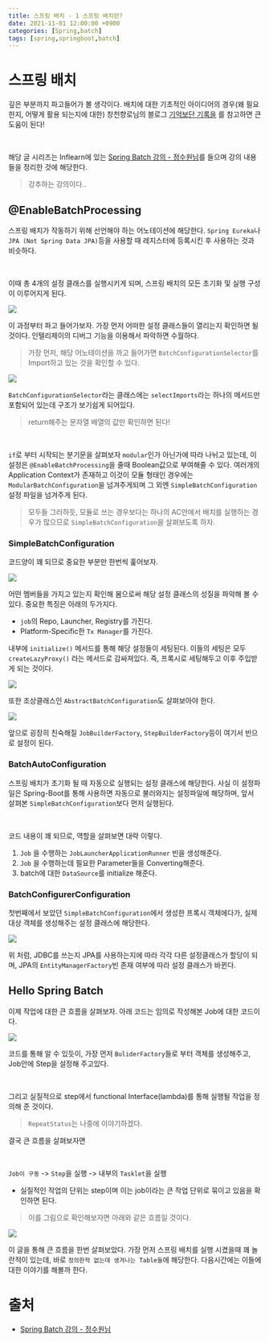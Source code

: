 ```yaml
---
title: 스프링 배치 - 1 스프링 배치란?
date: 2021-11-01 12:00:00 +0900
categories: [Spring,batch]
tags: [spring,springboot,batch]
---
```


# 스프링 배치

깊은 부분까지 파고들어가 볼 생각이다. 배치에 대한 기초적인 아이디어의 경우(왜 필요한지, 어떻게 활용 되는지에 대한) 창천향로님의 블로그 [기억보단 기록을](https://jojoldu.tistory.com/324) 를 참고하면 큰 도움이 된다!

<br/>

해당 글 시리즈는 Inflearn에 있는 [Spring Batch 강의 - 정수원님](https://www.inflearn.com/course/%EC%8A%A4%ED%94%84%EB%A7%81-%EB%B0%B0%EC%B9%98)를 들으며 강의 내용들을 정리한 것에 해당한다.
> 강추하는 강의이다..

## @EnableBatchProcessing

스프링 배치가 작동하기 위해 선언해야 하는 어노테이션에 해당한다. `Spring Eureka`나 `JPA (Not Spring Data JPA)`등을 사용할 때 레지스터에 등록시킨 후 사용하는 것과 비슷하다.

<br/>

이때 총 4개의 설정 클래스를 실행시키게 되며, 스프링 배치의 모든 초기화 및 실행 구성이 이루어지게 된다.

<img src="/assets/img/batch/1.png">

이 과정부터 파고 들어가보자. 가장 먼저 어떠한 설정 클래스들이 열리는지 확인하면 될 것이다. 인텔리제이의 디버그 기능을 이용해서 파악하면 수월하다.
> 가장 먼저, 해당 어노테이션을 까고 들어가면 `BatchConfigurationSelector`를 Import하고 있는 것을 확인할 수 있다.

<img src="/assets/img/batch/2.png">

`BatchConfigurationSelector`라는 클래스에는 `selectImports`라는 하나의 메서드만 포함되어 있는데 구조가 보기쉽게 되어있다.
> return해주는 문자열 배열의 값만 확인하면 된다!

<br/>

`if`로 부터 시작되는 분기문을 살펴보자 `modular`인가 아닌가에 따라 나뉘고 있는데, 이 설정은 `@EnableBatchProcessing`을 줄때 Boolean값으로 부여해줄 수 있다. 여러개의 Application Context가 존재하고 이것이 모듈 형태인 경우에는 `ModularBatchConfiguration`을 넘겨주게되며 그 외엔 `SimpleBatchConfiguration`설정 파일을 넘겨주게 된다.
> 모두들 그러하듯, 모듈로 쓰는 경우보다는 하나의 AC안에서 배치를 실행하는 경우가 많으므로 `SimpleBatchConfiguration`을 살펴보도록 하자.

### SimpleBatchConfiguration

코드양이 꽤 되므로 중요한 부분만 한번씩 훑어보자.

<img src="/assets/img/batch/3.png">

어떤 멤버들을 가지고 있는지 확인해 봄으로써 해당 설정 클래스의 성질을 파악해 볼 수 있다. 중요한 특징은 아래의 두가지다.

- `job`의 Repo, Launcher, Registry를 가진다.
- Platform-Specific한 `Tx Manager`를 가진다.

내부에 `initialize()` 메서드를 통해 해당 설정들이 세팅된다. 이들의 세팅은 모두 `createLazyProxy()` 라는 메서드로 감싸져있다. 즉, 프록시로 세팅해두고 이후 주입받게 되는 것이다.

<img src="/assets/img/batch/4.png">

또한 조상클래스인 `AbstractBatchConfiguration`도 살펴보아야 한다. 

<img src="/assets/img/batch/6.png">

앞으로 굉장히 친숙해질 `JobBuilderFactory`, `StepBuilderFactory`등이 여기서 빈으로 설정이 된다.

### BatchAutoConfiguration

스프링 배치가 초기화 될 때 자동으로 실행되는 설정 클래스에 해당한다. 사실 이 설정파일은 Spring-Boot를 통해 사용하면 자동으로 불러와지는 설정파일에 해당하며, 앞서 살펴본 `SimpleBatchConfiguration`보다 먼저 실행된다.

<br/>

코드 내용이 꽤 되므로, 역할을 살펴보면 대략 이렇다.

1. `Job` 을 수행하는 `JobLauncherApplicationRunner` 빈을 생성해준다.
2. `Job` 을 수행하는데 필요한 Parameter들을 Converting해준다.
3. batch에 대한 `DataSource`를 initialize 해준다.

### BatchConfigurerConfiguration

첫번째에서 보았던 `SimpleBatchConfiguration`에서 생성한 프록시 객체에다가, 실제 대상 객체를 생성해주는 설정 클래스에 해당한다.

<img src="/assets/img/batch/5.png">

위 처럼, JDBC를 쓰는지 JPA를 사용하는지에 따라 각각 다른 설정클래스가 할당이 되며, JPA의 `EntityManagerFactory`빈 존재 여부에 따라 설정 클래스가 바뀐다.

## Hello Spring Batch

이제 작업에 대한 큰 흐름을 살펴보자. 아래 코드는 임의로 작성해본 Job에 대한 코드이다.

<img src="/assets/img/batch/7.png">

코드를 통해 알 수 있듯이, 가장 먼저 `BuliderFactory`들로 부터 객체를 생성해주고, Job안에 Step을 설정해 주고있다.

<br/>

그리고 실질적으로 step에서 functional Interface(lambda)를 통해 실행될 작업을 정의해 준 것이다.
> `RepeatStatus`는 나중에 이야기하겠다.

결국 큰 흐름을 살펴보자면

<br/> 

`Job이 구동` -> `Step`을 실행 -> 내부의 `Tasklet`을 실행

- 실질적인 작업의 단위는 step이며 이는 job이라는 큰 작업 단위로 묶이고 있음을 확인하면 된다.
> 이를 그림으로 확인해보자면 아래와 같은 흐름일 것이다.

<img src="/assets/img/batch/8.png">

이 글을 통해 큰 흐름을 한번 살펴보았다. 가장 먼저 스프링 배치를 실행 시켰을때 꽤 놀란적이 있는데, 바로 `정의한적 없는데 생겨나는 Table들`에 해당한다. 다음시간에는 이들에 대한 이야기를 해볼까 한다.

# 출처

- [Spring Batch 강의 - 정수원님](https://www.inflearn.com/course/%EC%8A%A4%ED%94%84%EB%A7%81-%EB%B0%B0%EC%B9%98)
